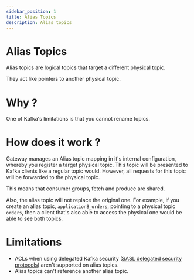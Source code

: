 ```yaml
---
sidebar_position: 1
title: Alias Topics
description: Alias topics
---
```


# Alias Topics

Alias topics are logical topics that target a different physical topic.

They act like pointers to another physical topic.

# Why ?

One of Kafka's limitations is that you cannot rename topics.

# How does it work ?

Gateway manages an Alias topic mapping in it's internal configuration, whereby you register a target physical topic. This topic will be presented to Kafka clients like a regular topic would. However, all requests for this topic will be forwarded to the physical topic.

This means that consumer groups, fetch and produce are shared.

Also, the alias topic will not replace the original one. For example, if you create an alias topic, `applicationB_orders`, pointing to a physical topic `orders`, then a client that's also able to access the physical one would be able to see both topics.

# Limitations

* ACLs when using delegated Kafka security ([SASL delegated security protocols](/gateway/concepts/service-accounts-and-authentication#delegated-sasl-authentication)) aren't supported on alias topics.
* Alias topics can't reference another alias topic.